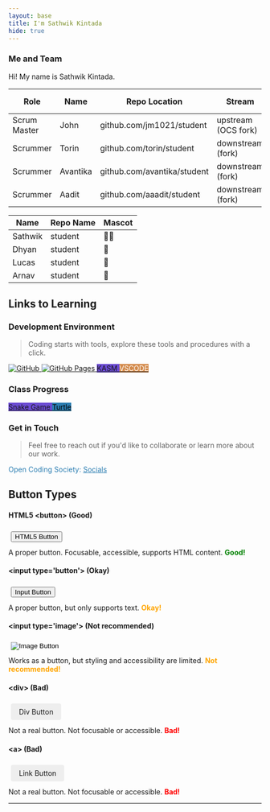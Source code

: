 ```yaml
---
layout: base
title: I'm Sathwik Kintada
hide: true
---
```


### Me and Team

Hi! My name is Sathwik Kintada.

| Role         | Name     | Repo Location                       | Stream                | Repo Name |
|--------------|----------|-------------------------------------|-----------------------|-----------|
| Scrum Master | John     | github.com/jm1021/student           | upstream (OCS fork)   | student   |
| Scrummer     | Torin    | github.com/torin/student            | downstream (fork)     | student   |
| Scrummer     | Avantika | github.com/avantika/student         | downstream (fork)     | student   |
| Scrummer     | Aadit    | github.com/aaadit/student           | downstream (fork)     | student   |

| Name      | Repo Name | Mascot
|----------|-----------|-------|
| Sathwik  |student   | 🥷🏿|
| Dhyan    | student   |🐺|
| Lucas    | student   |🙈|
| Arnav    | student   |🐼|
## Links to Learning

### Development Environment

> Coding starts with tools, explore these tools and procedures with a click.

<a href="https://github.com/Open-Coding-Society/student">
    <img src="https://img.shields.io/badge/GitHub-181717?logo=github&logoColor=white" alt="GitHub">
</a>
<a href="https://open-coding-society.github.io/student">
    <img src="https://img.shields.io/badge/GitHub%20Pages-327FC7?logo=github&logoColor=white" alt="GitHub Pages">
</a>
<a href="https://kasm.opencodingsociety.com/" class="button small" style="background-color: #6b4bd3ff">
    KASM
</a>
<a href="https://vscode.dev/" class="button small" style="background-color: #d38a4bff">
    <span style="color: #FFFFFF">VSCODE</span>
</a>

<br>

### Class Progress

<a href="{{site.baseurl}}/snake" class="button small" style="background-color: #6b4bd3ff">
    Snake Game
</a>
<a href="{{site.baseurl}}/turtle" class="button small" style="background-color: #2A7DB1">
    <span style="color: #000000">Turtle</span>
</a>

<br>

<!-- Contact Section -->
### Get in Touch

> Feel free to reach out if you'd like to collaborate or learn more about our work.

<p style="color: #2A7DB1;">Open Coding Society: <a href="https://opencodingsociety.com" style="color: #2A7DB1; text-decoration: underline;">Socials</a></p>


## Button Types

<div style="margin-bottom: 1em;">
  <h4>HTML5 &lt;button&gt; (Good)</h4>
  <button style="margin: 5px;">HTML5 Button</button>
  <p style="margin: 0.5em 0;">A proper button. Focusable, accessible, supports HTML content. <span style="color: green; font-weight: bold;">Good!</span></p>
</div>

<div style="margin-bottom: 1em;">
  <h4>&lt;input type='button'&gt; (Okay)</h4>
  <input type="button" value="Input Button" style="margin: 5px;">
  <p style="margin: 0.5em 0;">A proper button, but only supports text. <span style="color: orange; font-weight: bold;">Okay!</span></p>
</div>

<div style="margin-bottom: 1em;">
  <h4>&lt;input type='image'&gt; (Not recommended)</h4>
  <input type="image" alt="Image Button" src="https://via.placeholder.com/100x40?text=Button" style="margin: 5px;">
  <p style="margin: 0.5em 0;">Works as a button, but styling and accessibility are limited. <span style="color: orange; font-weight: bold;">Not recommended!</span></p>
</div>

<div style="margin-bottom: 1em;">
  <h4>&lt;div&gt; (Bad)</h4>
  <div style="display:inline-block; padding:8px 16px; background:#eee; border-radius:4px; margin:5px;">Div Button</div>
  <p style="margin: 0.5em 0;">Not a real button. Not focusable or accessible. <span style="color: red; font-weight: bold;">Bad!</span></p>
</div>

<div style="margin-bottom: 1em;">
  <h4>&lt;a&gt; (Bad)</h4>
  <a style="display:inline-block; padding:8px 16px; background:#eee; border-radius:4px; margin:5px;">Link Button</a>
  <p style="margin: 0.5em 0;">Not a real button. Not focusable or accessible. <span style="color: red; font-weight: bold;">Bad!</span></p>
</div>

---
